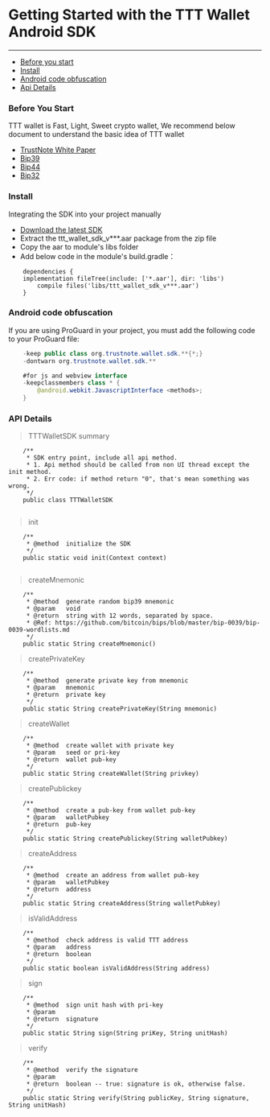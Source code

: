 # Getting Started with the TTT Wallet Android SDK
---

* [Before you start](#start)
* [Install](#GradleIntegration)
* [Android code obfuscation](#obfuscation)
* [Api Details](#apiDetails)

### <a name="start">Before You Start</a>
TTT wallet is Fast, Light, Sweet crypto wallet, We recommend below document to understand the basic idea of TTT wallet
- [TrustNote White Paper](https://github.com/trustnote/document)
- [Bip39](https://github.com/bitcoin/bips/blob/master/bip-0039.mediawiki)
- [Bip44](https://github.com/bitcoin/bips/blob/master/bip-0044.mediawiki)
- [Bip32](https://github.com/bitcoin/bips/blob/master/bip-0032.mediawiki)


### <a name="GradleIntegration">Install</a>  

Integrating the SDK into your project manually

* [Download the latest SDK](https://github.com/TrustNoteDevelopers/android_sdk/raw/master/ttt_wallet_sdk_v0.1.aar)
* Extract the ttt_wallet_sdk_v***.aar package from the zip file
* Copy the aar to module's libs folder
* Add below code in the module's build.gradle：

``` 
    dependencies {
    implementation fileTree(include: ['*.aar'], dir: 'libs')
        compile files('libs/ttt_wallet_sdk_v***.aar')
    }
```
### <a name="obfuscation">Android code obfuscation</a> 

If you are using ProGuard in your project, you must add the following code to your ProGuard file:

``` java
    -keep public class org.trustnote.wallet.sdk.**{*;}
    -dontwarn org.trustnote.wallet.sdk.**

    #for js and webview interface
    -keepclassmembers class * {
        @android.webkit.JavascriptInterface <methods>;
    }
```
    

### <a name="apiDetails">API Details</a>  

> TTTWalletSDK summary

```
    /**
     * SDK entry point, include all api method.
     * 1. Api method should be called from non UI thread except the init method.
     * 2. Err code: if method return "0", that's mean something was wrong.
     */
    public class TTTWalletSDK
 
```


> init

```
    /**
     * @method  initialize the SDK
     */
    public static void init(Context context)
 
```

> createMnemonic

```
    /**
     * @method  generate random bip39 mnemonic
     * @param   void
     * @return  string with 12 words, separated by space.
     * @Ref: https://github.com/bitcoin/bips/blob/master/bip-0039/bip-0039-wordlists.md
     */
    public static String createMnemonic()
```

> createPrivateKey

```
    /**
     * @method  generate private key from mnemonic
     * @param   mnemonic
     * @return  private key
     */
    public static String createPrivateKey(String mnemonic)
```

> createWallet

```
    /**
     * @method  create wallet with private key
     * @param   seed or pri-key
     * @return  wallet pub-key
     */
    public static String createWallet(String privkey)
```

> createPublickey

```
    /**
     * @method  create a pub-key from wallet pub-key
     * @param   walletPubkey
     * @return  pub-key
     */
    public static String createPublickey(String walletPubkey)
```

> createAddress

```
    /**
     * @method  create an address from wallet pub-key
     * @param   walletPubkey
     * @return  address
     */
    public static String createAddress(String walletPubkey)
```

> isValidAddress

```
    /**
     * @method  check address is valid TTT address
     * @param   address
     * @return  boolean
     */
    public static boolean isValidAddress(String address)
```

> sign

```
    /**
     * @method  sign unit hash with pri-key
     * @param
     * @return  signature
     */
    public static String sign(String priKey, String unitHash)
```

> verify

```
    /**
     * @method  verify the signature
     * @param
     * @return  boolean -- true: signature is ok, otherwise false.
     */
    public static String verify(String publicKey, String signature, String unitHash)
```


